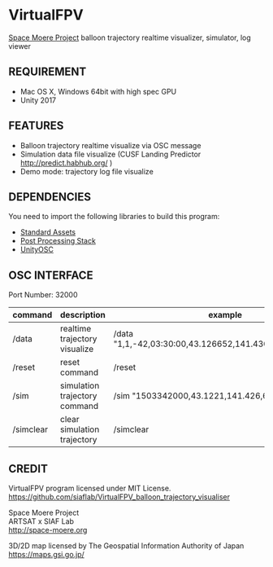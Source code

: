 VirtualFPV
===
[Space Moere Project](http://space-moere.org) balloon trajectory realtime visualizer, simulator, log viewer

## REQUIREMENT

- Mac OS X, Windows 64bit with high spec GPU
- Unity 2017

## FEATURES

- Balloon trajectory realtime visualize via OSC message
- Simulation data file visualize (CUSF Landing Predictor http://predict.habhub.org/ )
- Demo mode: trajectory log file visualize

## DEPENDENCIES

You need to import the following libraries to build this program:

- [Standard Assets](https://docs.unity3d.com/Manual/HOWTO-InstallStandardAssets.html)
- [Post Processing Stack](https://assetstore.unity.com/packages/essentials/post-processing-stack-83912)
- [UnityOSC](https://github.com/jorgegarcia/UnityOSC)

## OSC INTERFACE

Port Number: 32000

| command | description | example |
----|----|----
| /data | realtime trajectory visualize | /data "1,1,-42,03:30:00,43.126652,141.430371,6M,\x00\r\n" |
| /reset | reset command | /reset |
| /sim | simulation trajectory command | /sim "1503342000,43.1221,141.426,62" |
| /simclear | clear simulation trajectory | /simclear |

## CREDIT
VirtualFPV program licensed under MIT License.  
https://github.com/siaflab/VirtualFPV_balloon_trajectory_visualiser

Space Moere Project  
ARTSAT x SIAF Lab  
http://space-moere.org

3D/2D map licensed by
The Geospatial Information Authority of Japan  
https://maps.gsi.go.jp/
